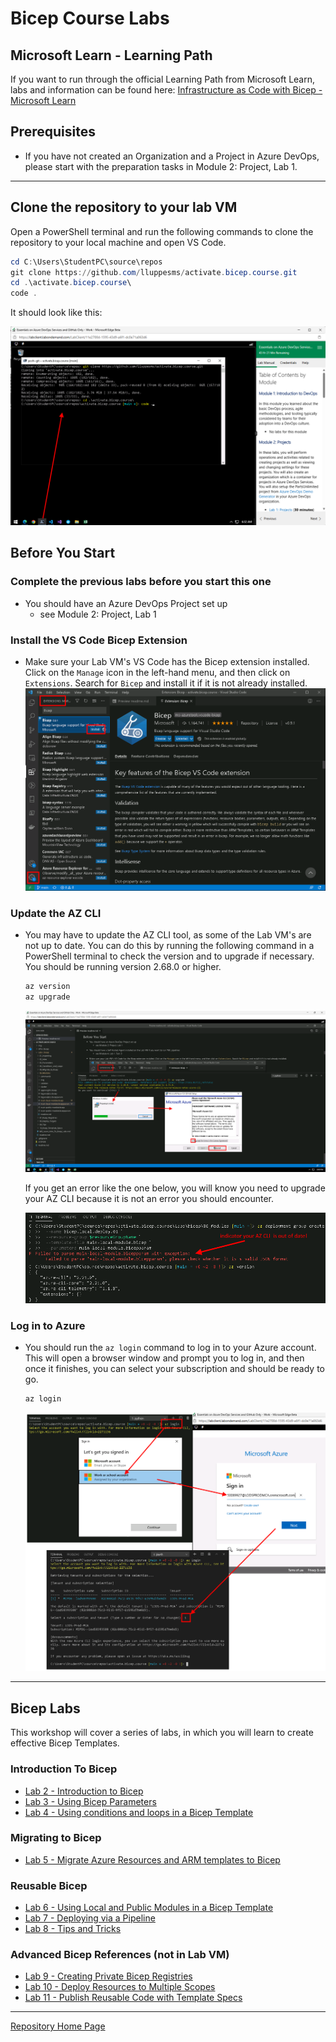# Bicep Course Labs

## Microsoft Learn - Learning Path

If you want to run through the official Learning Path from Microsoft Learn, labs and information can be found here: [Infrastructure as Code with Bicep - Microsoft Learn](MS_Learn_Intro_To_Bicep_Labs.md)

## Prerequisites

* If you have not created an Organization and a Project in Azure DevOps, please start with the preparation tasks in Module 2: Project, Lab 1.

<!-- 
* If you need a custom Build Agent and have not created one yet, you can install a Build Agent on your VM or your Local Machine.  Please follow the instructions in Module 4, Lab 1, Task 3. -->

---

## Clone the repository to your lab VM

Open a PowerShell terminal and run the following commands to clone the repository to your local machine and open VS Code.

```powershell
cd C:\Users\StudentPC\source\repos
git clone https://github.com/lluppesms/activate.bicep.course.git
cd .\activate.bicep.course\
code .
```

It should look like this:

![PowerShell Commands](../../img/CloneTheRepo.png)

## Before You Start

### Complete the previous labs before you start this one

* You should have an Azure DevOps Project set up
  * see Module 2: Project, Lab 1
<!-- 
* You should have a Self Hosted Agent installed on the Lab VM if you want to run YML pipelines
  * see Module 4, Lab 1, Task 3 -->

### Install the VS Code Bicep Extension

* Make sure your Lab VM's VS Code has the Bicep extension installed. Click on the `Manage` icon in the left-hand menu, and then click on `Extensions`. Search for `Bicep` and install it if it is not already installed.
![Bicep VS Code Extension](../../img/Bicep-VSCode-Extension.png)

### Update the AZ CLI

* You may have to update the AZ CLI tool, as some of the Lab VM's are not up to date. You can do this by running the following command in a PowerShell terminal to check the version and to upgrade if necessary.  You should be running version 2.68.0 or higher.

  ```powershell
  az version
  az upgrade
  ```

  ![Update AZ CLI](../../img/Update-AZ-CLI.png)

  If you get an error like the one below, you will know you need to upgrade your AZ CLI because it is not an error you should encounter.

  ![AZ CLI Error](../../img/Update-AZ-CLI-Error.png)

### Log in to Azure

* You should run the `az login` command to log in to your Azure account. This will open a browser window and prompt you to log in, and then once it finishes, you can select your subscription and should be ready to go.

  ```powershell
  az login
  ```

  ![AZ Login](../../img/AZ-Login.png)

---

## Bicep Labs

This workshop will cover a series of labs, in which you will learn to create effective Bicep Templates.

### Introduction To Bicep

* [Lab 2 - Introduction to Bicep](./02_Intro/readme.md)
* [Lab 3 - Using Bicep Parameters](./03_Parameters/readme.md)
* [Lab 4 - Using conditions and loops in a Bicep Template](./04_Conditions_and_Loops/readme.md)

### Migrating to Bicep

* [Lab 5 - Migrate Azure Resources and ARM templates to Bicep](./05_Migrate_to_Bicep/Lab01/readme.md)

### Reusable Bicep

* [Lab 6 - Using Local and Public Modules in a Bicep Template](./06_Modules/readme.md)
* [Lab 7 - Deploying via a Pipeline](./07_YML_Pipeline_Deploy/readme.md)
* [Lab 8 - Tips and Tricks](./08_Tips/readme.md)

### Advanced Bicep References (not in Lab VM)

* [Lab 9 - Creating Private Bicep Registries](./09_Bicep_Registries/readme.md)
* [Lab 10 - Deploy Resources to Multiple Scopes](./10_Deploy_Targets/readme.md)
* [Lab 11 - Publish Reusable Code with Template Specs](./11_Bicep_Template_Specs/readme.md)

---

[Repository Home Page](../../readme.md)
